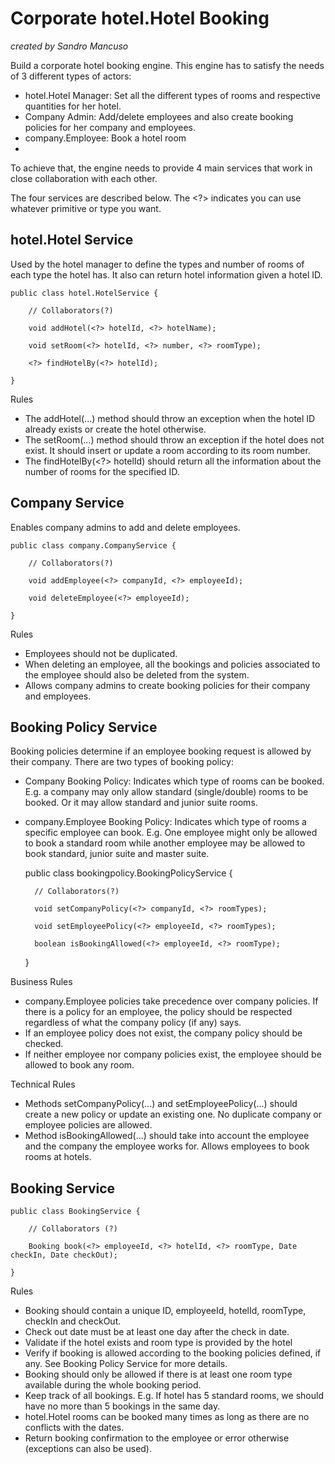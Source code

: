 # Corporate hotel.Hotel Booking

*created by Sandro Mancuso*

Build a corporate hotel booking engine. This engine has to satisfy the needs of 3 different types of actors:

- hotel.Hotel Manager: Set all the different types of rooms and respective quantities for her hotel.
- Company Admin: Add/delete employees and also create booking policies for her company and employees.
- company.Employee: Book a hotel room
- 
To achieve that, the engine needs to provide 4 main services that work in close collaboration with each other.

The four services are described below. The <?> indicates you can use whatever primitive or type you want.

## hotel.Hotel Service

Used by the hotel manager to define the types and number of rooms of each type the hotel has. It also can return hotel information given a hotel ID.

    public class hotel.HotelService {
    
        // Collaborators(?)
    
        void addHotel(<?> hotelId, <?> hotelName);
    
        void setRoom(<?> hotelId, <?> number, <?> roomType);
            
        <?> findHotelBy(<?> hotelId); 
    
    }
Rules

- The addHotel(...) method should throw an exception when the hotel ID already exists or create the hotel otherwise.
- The setRoom(...) method should throw an exception if the hotel does not exist. It should insert or update a room according to its room number.
- The findHotelBy(<?> hotelId) should return all the information about the number of rooms for the specified ID.

## Company Service

Enables company admins to add and delete employees.

    public class company.CompanyService {
                
        // Collaborators(?)
    
        void addEmployee(<?> companyId, <?> employeeId);
        
        void deleteEmployee(<?> employeeId);
    
    }

Rules

- Employees should not be duplicated.
- When deleting an employee, all the bookings and policies associated to the employee should also be deleted from the system.
- Allows company admins to create booking policies for their company and employees. 

## Booking Policy Service

Booking policies determine if an employee booking request is allowed by their company. There are two types of booking policy:

- Company Booking Policy: Indicates which type of rooms can be booked. E.g. a company may only allow standard (single/double) rooms
to be booked. Or it may allow standard and junior suite rooms.
- company.Employee Booking Policy: Indicates which type of rooms a specific employee can book. E.g. One employee might only be
allowed to book a standard room while another employee may be allowed to book standard, junior suite and master suite.

    public class bookingpolicy.BookingPolicyService {
    
        // Collaborators(?)
    
        void setCompanyPolicy(<?> companyId, <?> roomTypes);
        
        void setEmployeePolicy(<?> employeeId, <?> roomTypes);
        
        boolean isBookingAllowed(<?> employeeId, <?> roomType);
    
    }

Business Rules

- company.Employee policies take precedence over company policies. If there is a policy for an employee, the policy should be respected
regardless of what the company policy (if any) says.
- If an employee policy does not exist, the company policy should be checked.
- If neither employee nor company policies exist, the employee should be allowed to book any room.

Technical Rules

- Methods setCompanyPolicy(...) and setEmployeePolicy(...) should create a new policy or update an existing
one. No duplicate company or employee policies are allowed.
- Method isBookingAllowed(...) should take into account the employee and the company the employee works for.
Allows employees to book rooms at hotels.

## Booking Service

    public class BookingService {
    
        // Collaborators (?)
        
        Booking book(<?> employeeId, <?> hotelId, <?> roomType, Date checkIn, Date checkOut);
    
    }

Rules

- Booking should contain a unique ID, employeeId, hotelId, roomType, checkIn and checkOut.
- Check out date must be at least one day after the check in date.
- Validate if the hotel exists and room type is provided by the hotel
- Verify if booking is allowed according to the booking policies defined, if any. See Booking Policy Service for more details.
- Booking should only be allowed if there is at least one room type available during the whole booking period.
- Keep track of all bookings. E.g. If hotel has 5 standard rooms, we should have no more than 5 bookings in the same day.
- hotel.Hotel rooms can be booked many times as long as there are no conflicts with the dates.
- Return booking confirmation to the employee or error otherwise (exceptions can also be used).
